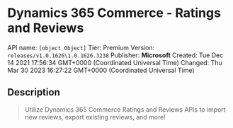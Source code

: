 # Dynamics 365 Commerce - Ratings and Reviews
API name: `[object Object]`
Tier: Premium
Version: `releases/v1.0.1626\1.0.1626.3238`
Publisher: **Microsoft**
Created: Tue Dec 14 2021 17:56:34 GMT+0000 (Coordinated Universal Time)
Changed: Thu Mar 30 2023 16:27:22 GMT+0000 (Coordinated Universal Time)

## Description
> Utilize Dynamics 365 Commerce Ratings and Reviews APIs to import new reviews, export existing reviews, and more!
